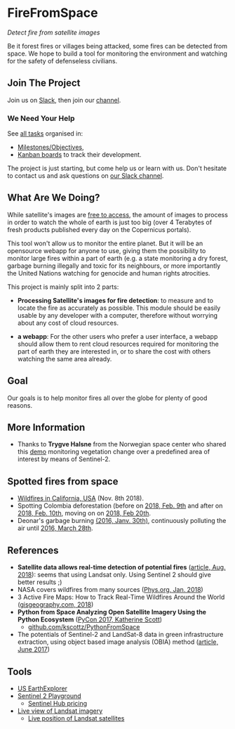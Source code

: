 # FireFromSpace

_Detect fire from satellite images_ 

Be it forest fires or villages being attacked, some fires can be detected from space. We hope to build a tool for monitoring the environment and watching for the safety of defenseless civilians.

## Join The Project

Join us on [Slack](http://dataforgood.no/contact-us/), then join our [channel](https://dataforgood-norway.slack.com/messages/CFJFRAKT2/).


### We Need Your Help

See [all tasks](https://github.com/DataForGood-Norway/FireFromSpace/issues?q=is%3Aopen) organised in:

* [Milestones/Objectives](https://github.com/DataForGood-Norway/FireFromSpace/milestones),
* [Kanban boards](https://github.com/DataForGood-Norway/FireFromSpace/projects) to track their development.

The project is just starting, but come help us or learn with us. Don't hesitate to contact us and ask questions on [our Slack channel](https://dataforgood-norway.slack.com/messages/CFJFRAKT2/).


## What Are We Doing?

While satellite's images are [free to access](https://apps.sentinel-hub.com/sentinel-playground), the amount of images to process in order to watch the whole of earth is just too big (over 4 Terabytes of fresh products published every day on the Copernicus portals).

This tool won't allow us to monitor the entire planet. But it will be an opensource webapp for anyone to use, giving them the possibility to monitor large fires within a part of earth (e.g. a state monitoring a dry forest, garbage burning illegally and toxic for its neighbours, or more importantly the United Nations watching for genocide and human rights atrocities.

This project is mainly split into 2 parts:

- **Processing Satellite's images for fire detection**: to measure and to locate the fire as accurately as possible. This module should be easily usable by any developer with a computer, therefore without worrying about any cost of cloud resources.

- **a webapp**: For the other users who prefer a user interface, a webapp should allow them to rent cloud resources required for monitoring the part of earth they are interested in, or to share the cost with others watching the same area already.


## Goal

Our goals is to help monitor fires all over the globe for plenty of good reasons.


## More Information

+ Thanks to **Trygve Halsne** from the Norwegian space center who shared this [demo](https://gist.github.com/hevgyrt/f141c985cc9d19aaaa0a4832ed80581a) monitoring vegetation change over a predefined area of interest by means of Sentinel-2.


## Spotted fires from space

- [Wildfires in California, USA](https://apps.sentinel-hub.com/sentinel-playground/?source=S2&lat=36.22004146127195&lng=-118.61878395080566&zoom=13&preset=3_FALSE_COLOR__URBAN_&layers=B01,B02,B03&maxcc=30&gain=1.0&gamma=1.0&time=2018-05-01%7C2018-11-08&atmFilter=&showDates=true) (Nov. 8th 2018).
- Spotting Colombia deforestation (before on [2018, Feb. 9th](https://apps.sentinel-hub.com/sentinel-playground/?source=S2&lat=2.161990957069677&lng=-72.38258600234985&zoom=15&preset=3_FALSE_COLOR__URBAN_&layers=B01,B02,B03&maxcc=20&gain=1.0&gamma=1.0&time=2017-08-01%7C2018-02-09&atmFilter=&showDates=true) and after on [2018, Feb. 10th](https://apps.sentinel-hub.com/sentinel-playground/?source=S2&lat=2.161990957069677&lng=-72.38258600234985&zoom=15&preset=3_FALSE_COLOR__URBAN_&layers=B01,B02,B03&maxcc=20&gain=1.0&gamma=1.0&time=2017-08-01%7C2018-02-10&atmFilter=&showDates=true), moving on on [2018, Feb 20th](https://apps.sentinel-hub.com/sentinel-playground/?source=S2&lat=2.161990957069677&lng=-72.38258600234985&zoom=15&preset=3_FALSE_COLOR__URBAN_&layers=B01,B02,B03&maxcc=20&gain=1.0&gamma=1.0&time=2017-08-01%7C2018-02-20&atmFilter=&showDates=true).
- Deonar's garbage burning [(2016, Janv. 30th)](https://apps.sentinel-hub.com/sentinel-playground/?source=S2&lat=19.06994618081784&lng=72.92392015457153&zoom=15&preset=3_FALSE_COLOR__URBAN_&layers=B01,B02,B03&maxcc=20&gain=1.0&gamma=1.0&time=2015-07-01%7C2016-01-30&atmFilter=&showDates=true),  continuously polluting the air until [2016, March 28th](https://apps.sentinel-hub.com/sentinel-playground/?source=S2&lat=19.06994618081784&lng=72.92392015457153&zoom=15&preset=3_FALSE_COLOR__URBAN_&layers=B01,B02,B03&maxcc=20&gain=1.0&gamma=1.0&time=2015-09-01%7C2016-03-28&atmFilter=&showDates=true).

## References

* **Satellite data allows real-time detection of potential fires** ([article, Aug. 2018](https://earth.esa.int/web/guest/content/-/article/satellite-data-allows-real-time-detection-of-potential-fires)): seems that using Landsat only. Using Sentinel 2 should give better results ;)
* NASA covers wildfires from many sources ([Phys.org, Jan. 2018](https://phys.org/news/2018-01-nasa-wildfires-sources.html))
* 3 Active Fire Maps: How to Track Real-Time Wildfires Around the World ([gisgeography.com, 2018](https://gisgeography.com/active-fire-maps-real-time-wildfires/))
* **Python from Space Analyzing Open Satellite Imagery Using the Python Ecosystem** ([PyCon 2017, Katherine Scott](https://www.youtube.com/watch?v=rUUgLsspTZA))
    * [github.com/kscottz/PythonFromSpace](https://github.com/kscottz/PythonFromSpace)
* The potentials of Sentinel-2 and LandSat-8 data in green infrastructure extraction, using object based image analysis (OBIA) method ([article, June 2017](https://www.tandfonline.com/doi/full/10.1080/22797254.2017.1419441))


## Tools

* [US EarthExplorer](https://earthexplorer.usgs.gov/)
* [Sentinel 2 Playground](https://www.sentinel-hub.com/explore/sentinel-playground)
    * [Sentinel Hub pricing](https://www.sentinel-hub.com/pricing-plans)
* [Live view of Landsat imagery](http://live.farearth.com/)
    * [Live position of Landsat satellites](http://live.farearth.com/observer/)



